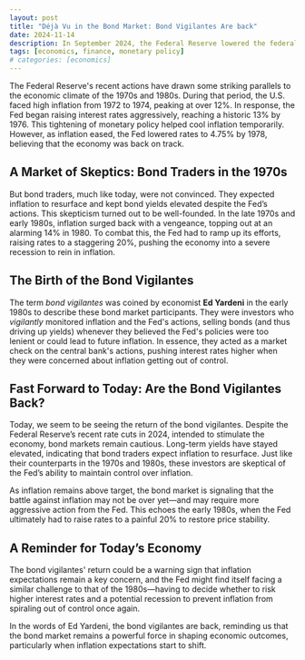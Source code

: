 ```yaml
---
layout: post
title: "Déjà Vu in the Bond Market: Bond Vigilantes Are back"
date: 2024-11-14
description: In September 2024, the Federal Reserve lowered the federal funds rate 50 basis points. However, long-term yields rose. What gives?
tags: [economics, finance, monetary policy]
# categories: [economics]
---
```


The Federal Reserve's recent actions have drawn some striking parallels to the economic climate of the 1970s and 1980s. During that period, the U.S. faced high inflation from 1972 to 1974, peaking at over 12%. In response, the Fed began raising interest rates aggressively, reaching a historic 13% by 1976. This tightening of monetary policy helped cool inflation temporarily. However, as inflation eased, the Fed lowered rates to 4.75% by 1978, believing that the economy was back on track.

## A Market of Skeptics: Bond Traders in the 1970s

But bond traders, much like today, were not convinced. They expected inflation to resurface and kept bond yields elevated despite the Fed’s actions. This skepticism turned out to be well-founded. In the late 1970s and early 1980s, inflation surged back with a vengeance, topping out at an alarming 14% in 1980. To combat this, the Fed had to ramp up its efforts, raising rates to a staggering 20%, pushing the economy into a severe recession to rein in inflation.

## The Birth of the Bond Vigilantes

The term *bond vigilantes* was coined by economist **Ed Yardeni** in the early 1980s to describe these bond market participants. They were investors who *vigilantly* monitored inflation and the Fed's actions, selling bonds (and thus driving up yields) whenever they believed the Fed's policies were too lenient or could lead to future inflation. In essence, they acted as a market check on the central bank's actions, pushing interest rates higher when they were concerned about inflation getting out of control.

## Fast Forward to Today: Are the Bond Vigilantes Back?

Today, we seem to be seeing the return of the bond vigilantes. Despite the Federal Reserve’s recent rate cuts in 2024, intended to stimulate the economy, bond markets remain cautious. Long-term yields have stayed elevated, indicating that bond traders expect inflation to resurface. Just like their counterparts in the 1970s and 1980s, these investors are skeptical of the Fed’s ability to maintain control over inflation. 

As inflation remains above target, the bond market is signaling that the battle against inflation may not be over yet—and may require more aggressive action from the Fed. This echoes the early 1980s, when the Fed ultimately had to raise rates to a painful 20% to restore price stability.

## A Reminder for Today’s Economy

The bond vigilantes' return could be a warning sign that inflation expectations remain a key concern, and the Fed might find itself facing a similar challenge to that of the 1980s—having to decide whether to risk higher interest rates and a potential recession to prevent inflation from spiraling out of control once again.

In the words of Ed Yardeni, the bond vigilantes are back, reminding us that the bond market remains a powerful force in shaping economic outcomes, particularly when inflation expectations start to shift.
